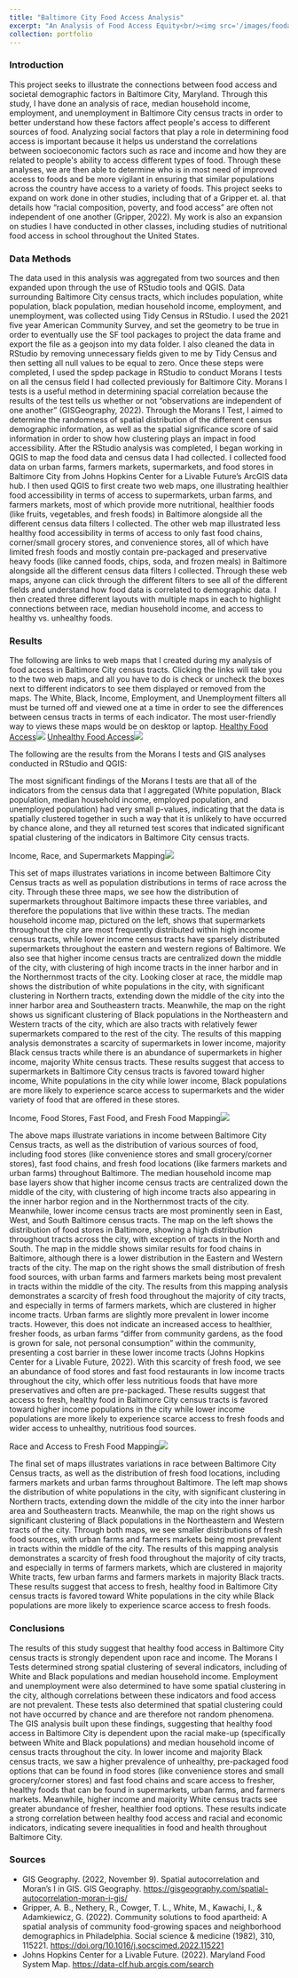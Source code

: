 ```yaml
---
title: "Baltimore City Food Access Analysis"
excerpt: "An Analysis of Food Access Equity<br/><img src='/images/foodaccessequity-500x300.png'>"
collection: portfolio
---
```


### Introduction

This project seeks to illustrate the connections between food access and societal demographic factors in Baltimore City, Maryland. Through this study, I have done an analysis of race, median household income, employment, and unemployment in Baltimore City census tracts in order to better understand how these factors affect people's access to different sources of food. Analyzing social factors that play a role in determining food access is important because it helps us understand the correlations between socioeconomic factors such as race and income and how they are related to people's ability to access different types of food. Through these analyses, we are then able to determine who is in most need of improved access to foods and be more vigilant in ensuring that similar populations across the country have access to a variety of foods. This project seeks to expand on work done in other studies, including that of a Gripper et. al. that details how “racial composition, poverty, and food access” are often not independent of one another (Gripper, 2022). My work is also an expansion on studies I have conducted in other classes, including studies of nutritional food access in school throughout the United States.

### Data Methods

The data used in this analysis was aggregated from two sources and then expanded upon through the use of RStudio tools and QGIS. Data surrounding Baltimore City census tracts, which includes population, white population, black population, median household income, employment, and unemployment, was collected using Tidy Census in RStudio. I used the 2021 five year American Community Survey, and set the geometry to be true in order to eventually use the SF tool packages to project the data frame and export the file as a geojson into my data folder. I also cleaned the data in RStudio by removing unnecessary fields given to me by Tidy Census and then setting all null values to be equal to zero. Once these steps were completed, I used the spdep package in RStudio to conduct Morans I tests on all the census field I had collected previously for Baltimore City. Morans I tests is a useful method in determining spacial correlation because the results of the test tells us whether or not “observations are independent of one another” (GISGeography, 2022). Through the Morans I Test, I aimed to determine the randomness of spatial distribution of the different census demographic information, as well as the spatial significance score of said information in order to show how clustering plays an impact in food accessibility. After the RStudio analysis was completed, I began working in QGIS to map the food data and census data I had collected. I collected food data on urban farms, farmers markets, supermarkets, and food stores in Baltimore City from Johns Hopkins Center for a Livable Future’s ArcGIS data hub. I then used QGIS to first create two web maps, one illustrating healthier food accessibility in terms of access to supermarkets, urban farms, and farmers markets, most of which provide more nutritional, healthier foods (like fruits, vegetables, and fresh foods) in Baltimore alongside all the different census data filters I collected. The other web map illustrated less healthy food accessibility in terms of access to only fast food chains, corner/small grocery stores, and convenience stores, all of which have limited fresh foods and mostly contain pre-packaged and preservative heavy foods (like canned foods, chips, soda, and frozen meals) in Baltimore alongside all the different census data filters I collected. Through these web maps, anyone can click through the different filters to see all of the different fields and understand how food data is correlated to demographic data. I then created three different layouts with multiple maps in each to highlight connections between race, median household income, and access to healthy vs. unhealthy foods.


### Results

The following are links to web maps that I created during my analysis of food access in Baltimore City census tracts. Clicking the links will take you to the two web maps, and all you have to do is check or uncheck the boxes next to different indicators to see them displayed or removed from the maps. The White, Black, Income, Employment, and Unemployment filters all must be turned off and viewed one at a time in order to see the differences between census tracts in terms of each indicator. The most user-friendly way to views these maps would be on desktop or laptop.
[Healthy Food Access<img src='/images/healthyfood-500x300.png'>](https://kefauversam2023.github.io/portfolio/HealthyFoodAccessBmoreCity/#11/39.2586/-76.4892)
[Unhealthy Food Access<img src='/images/unhealthyfood-500x300.png'>](https://kefauversam2023.github.io/portfolio/UnhealthyFoodAccessBaltimoreCity/#11/39.2687/-76.5304)

The following are the results from the Morans I tests and GIS analyses conducted in RStudio and QGIS:

The most significant findings of the Morans I  tests are that all of the indicators from the census data that I aggregated (White population, Black population, median household income, employed population, and unemployed population) had very small p-values, indicating that the data is spatially clustered together in such a way that it is unlikely to have occurred by chance alone, and they all returned test scores that indicated significant spatial clustering of the indicators in Baltimore City census tracts.

Income, Race, and Supermarkets Mapping<img src='/images/AnalysisofIncomeRaceandSupermarkets.png'>

This set of maps illustrates variations in income between Baltimore City Census tracts as well as population distributions in terms of race across the city. Through these three maps, we see how the distribution of supermarkets throughout Baltimore impacts these three variables, and therefore the populations that live within these tracts. The median household income map, pictured on the left, shows that supermarkets throughout the city are most frequently distributed within high income census tracts, while lower income census tracts have sparsely distributed supermarkets throughout the eastern and western regions of Baltimore. We also see that higher income census tracts are centralized down the middle of the city, with clustering of high income tracts in the inner harbor and in the Northernmost tracts of the city. Looking closer at race, the middle map shows the distribution of white populations in the city, with significant clustering in Northern tracts, extending down the middle of the city into the inner harbor area and Southeastern tracts. Meanwhile, the map on the right shows us significant clustering of Black populations in the Northeastern and Western tracts of the city, which are also tracts with relatively fewer supermarkets compared to the rest of the city. The results of this mapping analysis demonstrates a scarcity of supermarkets in lower income, majority Black census tracts while there is an abundance of supermarkets in higher income, majority White census tracts. These results suggest that access to supermarkets in Baltimore City census tracts is favored toward higher income, White populations in the city while lower income, Black populations are more likely to experience scarce access to supermarkets and the wider variety of food that are offered in these stores.

Income, Food Stores, Fast Food, and Fresh Food Mapping<img src='/images/AnalysisofFoodAccessandMedianHouseholdIncome.png'>

The above maps illustrate variations in income between Baltimore City Census tracts, as well as the distribution of various sources of food, including food stores (like convenience stores and small grocery/corner stores), fast food chains, and fresh food locations (like farmers markets and urban farms) throughout Baltimore. The median household income map base layers show that higher income census tracts are centralized down the middle of the city, with clustering of high income tracts also appearing in the inner harbor region and in the Northernmost tracts of the city. Meanwhile, lower income census tracts are most prominently seen in East, West, and South Baltimore census tracts. The map on the left shows the distribution of food stores in Baltimore, showing a high distribution throughout tracts across the city, with exception of tracts in the North and South. The map in the middle shows similar results for food chains in Baltimore, although there is a lower distribution in the Eastern and Western tracts of the city. The map on the right shows the small distribution of fresh food sources, with urban farms and farmers markets being most prevalent in tracts within the middle of the city. The results from this mapping analysis demonstrates a scarcity of fresh food throughout the majority of city tracts, and especially in terms of farmers markets, which are clustered in higher income tracts. Urban farms are slightly more prevalent in lower income tracts. However, this does not indicate an increased access to healthier, fresher foods, as urban farms “differ from community gardens, as the food is grown for sale, not personal consumption” within the community, presenting a cost barrier in these lower income tracts (Johns Hopkins Center for a Livable Future, 2022). With this scarcity of fresh food, we see an abundance of food stores and fast food restaurants in low income tracts throughout the city, which offer less nutritious foods that have more preservatives and often are pre-packaged. These results suggest that access to fresh, healthy food in Baltimore City census tracts is favored toward higher income populations in the city while lower income populations are more likely to experience scarce access to fresh foods and wider access to unhealthy, nutritious food sources.

Race and Access to Fresh Food Mapping<img src='/images/AnalysisofFreshFoodAccessbyCensusTractsRacialComposition.png'>

The final set of maps illustrates variations in race between Baltimore City Census tracts, as well as the distribution of fresh food locations, including farmers markets and urban farms throughout Baltimore. The left map shows the distribution of white populations in the city, with significant clustering in Northern tracts, extending down the middle of the city into the inner harbor area and Southeastern tracts. Meanwhile, the map on the right shows us significant clustering of Black populations in the Northeastern and Western tracts of the city. Through both maps, we see smaller distributions of fresh food sources, with urban farms and farmers markets being most prevalent in tracts within the middle of the city. The results of this mapping analysis demonstrates a scarcity of fresh food throughout the majority of city tracts, and especially in terms of farmers markets, which are clustered in majority White tracts, few urban farms and farmers markets in majority Black tracts. These results suggest that access to fresh, healthy food in Baltimore City census tracts is favored toward White populations in the city while Black  populations are more likely to experience scarce access to fresh foods.

### Conclusions

The results of this study suggest that healthy food access in Baltimore City census tracts is strongly dependent upon race and income. The Morans I Tests determined strong spatial clustering of several indicators, including of White and Black populations and median household income. Employment and unemployment were also determined to have some spatial clustering in the city, although correlations between these indicators and food access are not prevalent. These tests also determined that spatial clustering could not have occurred by chance and are therefore not random phenomena. The GIS analysis built upon these findings, suggesting that healthy food access in Baltimore City is dependent upon the racial make-up (specifically between White and Black populations) and median household income of census tracts throughout the city. In lower income and majority Black census tracts, we saw a higher prevalence of unhealthy, pre-packaged food options that can be found in food stores (like convenience stores and small grocery/corner stores) and fast food chains and scare access to fresher, healthy foods that can be found in supermarkets, urban farms, and farmers markets. Meanwhile, higher income and majority White census tracts see greater abundance of fresher, healthier food options. These results indicate a strong correlation between healthy food access and racial and economic indicators, indicating severe inequalities in food and health throughout Baltimore City.

### Sources

* GIS Geography. (2022, November 9). Spatial autocorrelation and Moran’s I in GIS. GIS Geography. https://gisgeography.com/spatial-autocorrelation-moran-i-gis/
* Gripper, A. B., Nethery, R., Cowger, T. L., White, M., Kawachi, I., & Adamkiewicz, G. (2022). Community solutions to food apartheid: A spatial analysis of community food-growing spaces and neighborhood demographics in Philadelphia. Social science & medicine (1982), 310, 115221. https://doi.org/10.1016/j.socscimed.2022.115221
* Johns Hopkins Center for a Livable Future. (2022). Maryland Food System Map. https://data-clf.hub.arcgis.com/search
